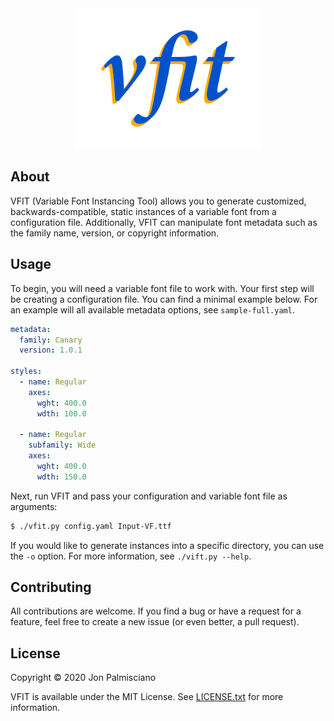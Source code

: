 <div align="center">
  <img src="vfit-logo.png" width="300">
</div>

## About

VFIT (Variable Font Instancing Tool) allows you to generate customized,
backwards-compatible, static instances of a variable font from a configuration
file. Additionally, VFIT can manipulate font metadata such as the family name,
version, or copyright information.

## Usage

To begin, you will need a variable font file to work with. Your first step will
be creating a configuration file. You can find a minimal example below. For an
example will all available metadata options, see `sample-full.yaml`.

``` yaml
metadata:
  family: Canary
  version: 1.0.1

styles:
  - name: Regular
    axes:
      wght: 400.0
      wdth: 100.0
  
  - name: Regular
    subfamily: Wide
    axes:
      wght: 400.0
      wdth: 150.0
```

Next, run VFIT and pass your configuration and variable font file as arguments:

``` sh
$ ./vfit.py config.yaml Input-VF.ttf
```

If you would like to generate instances into a specific directory, you can use
the `-o` option. For more information, see `./vift.py --help`.

## Contributing

All contributions are welcome. If you find a bug or have a request for a
feature, feel free to create a new issue (or even better, a pull request).

## License

Copyright &copy; 2020 Jon Palmisciano

VFIT is available under the MIT License. See [LICENSE.txt](LICENSE.txt) for more
information.
